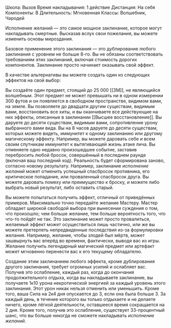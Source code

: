 Школа: Вызов
Время накладывания: 1 действие
Дистанция: На себя
Компоненты: В
Длительность: Мгновенная
Классы: Волшебник, Чародей

Исполнение желаний — это самое мощное заклинание, которое могут накладывать смертные. Высказав вслух свои пожелания, вы можете изменить основы мироздания.

Базовое применение этого заклинания — это дублирование любого заклинания с уровнем не больше 8-го. Вы не обязаны соответствовать требованиям этих заклинаний, включая стоимость дорогих компонентов. Заклинание просто начинает оказывать свой эффект.

В качестве альтернативы вы можете создать один из следующих эффектов на свой выбор:

Вы создаёте один предмет, стоящий до 25 000 [[ЗМ]], не являющийся волшебным. Этот предмет не может превышать ни в одном измерении 300 футов и он появляется в свободном пространстве, видимом вами, на земле.
Вы позволяете до двадцати другим существам, видимым вами, восстановить все хиты, и вы оканчиваете все действующие на них эффекты, описанные в заклинании [[Высшее восстановление]].
Вы даруете до десяти существам, видимым вами, сопротивление урону выбранного вами вида.
Вы на 8 часов даруете до десяти существам, которых можете видеть, иммунитет к одному заклинанию или другому магическому эффекту. Например, вы можете даровать себе и всем своим спутникам иммунитет к вытягивающей жизнь атаке лича.
Вы отменяете одно недавно произошедшее событие, заставив перебросить любой бросок, совершённый в последнем раунде (включая ваш последний ход). Реальность будет сформирована заново, согласно новому результату. Например, заклинание _исполнение желаний_ может отменить успешный спасбросок противника, его критическое попадание, или проваленный спасбросок друга. Вы можете даровать помеху или преимущество к броску, и можете либо выбрать новый результат, либо оставить старый.

Вы можете попытаться получить эффект, отличный от приведённых примеров. Максимально точно передайте желание Мастеру. Мастер обладает широкой свободой выбора при вынесении суждения о том, что произошло; чем больше желание, тем больше вероятность того, что что-то пойдёт не так. Это заклинание может просто провалиться, желаемый эффект может осуществиться лишь частично, или же вы можете претерпеть непредвиденные последствия из-за формулировки желания. Например, желание, чтобы злодей был мёртв, может зашвырнуть вас вперёд во времени, фактически, выводя вас из игры. Желание получить легендарный магический предмет или артефакт может мгновенно перенести вас к его текущему обладателю.

Создание этим заклинанием любого эффекта, кроме дублирования другого заклинания, требует огромных усилий и ослабляет вас. Получив это ослабление, каждый раз, когда до окончания продолжительного отдыха, когда вы накладываете заклинание, вы получаете 1к10 урона некротической энергией за каждый уровень этого заклинания. Этот урон никак нельзя отменить или уменьшить. Кроме того, ваша Сила на 2к4 дня опускается до 3, если она была больше 3. За каждый день, в течение которого вы только отдыхаете и не делаете ничего, кроме лёгкой деятельности, оставшееся время сокращается на 2 дня. Кроме того, получив это ослабление, существует 33-процентный шанс, что вы больше никогда не сможете накладывать _исполнение желаний_.